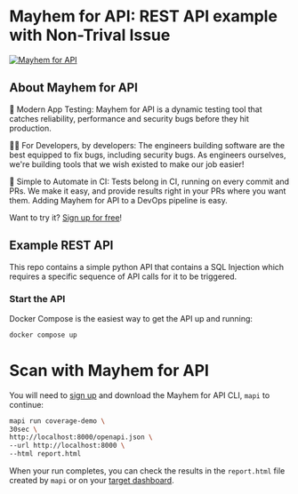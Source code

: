 # Mayhem for API: REST API example with Non-Trival Issue

[![Mayhem for API](https://mayhem4api.forallsecure.com/downloads/img/mapi-logo-full-color.svg)](http://mayhem4api.forallsecure.com/signup)

## About Mayhem for API

🧪 Modern App Testing: Mayhem for API is a dynamic testing tool that
catches reliability, performance and security bugs before they hit
production.

🧑‍💻 For Developers, by developers: The engineers building
software are the best equipped to fix bugs, including security bugs. As
engineers ourselves, we're building tools that we wish existed to make
our job easier!

🤖 Simple to Automate in CI: Tests belong in CI, running on every commit
and PRs. We make it easy, and provide results right in your PRs where
you want them. Adding Mayhem for API to a DevOps pipeline is easy.

Want to try it? [Sign up for free](http://mayhem4api.forallsecure.com/signup)!

## Example REST API

This repo contains a simple python API that contains a SQL Injection which
requires a specific sequence of API calls for it to be triggered.

### Start the API

Docker Compose is the easiest way to get the API up and running:

```bash
docker compose up
```

# Scan with Mayhem for API

You will need to [sign up](https://mayhem4api.forallsecure.com/signup) and
download the Mayhem for API CLI, `mapi` to continue:

```bash
mapi run coverage-demo \
30sec \
http://localhost:8000/openapi.json \
--url http://localhost:8000 \
--html report.html
```

When your run completes, you can check the results in the `report.html` file
created by `mapi` or on your [target dashboard](https://mayhem4api.forallsecure.com).